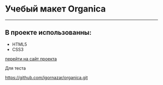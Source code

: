 # Учебый макет Organica
***
В проекте использованны:
---
* HTML5
* CSS3

[перейти на сайт проекта](http://organica.zzz.com.ua/)

Для теста

https://github.com/igornazar/organica.git
